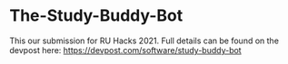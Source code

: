 # The-Study-Buddy-Bot
This our submission for RU Hacks 2021. Full details can be found on the devpost here: https://devpost.com/software/study-buddy-bot
